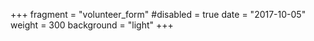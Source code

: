 +++
fragment = "volunteer_form"
#disabled = true
date = "2017-10-05"
weight = 300
background = "light"
+++
